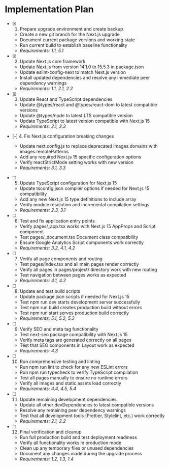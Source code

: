 # Implementation Plan

- [x] 1. Prepare upgrade environment and create backup

  - Create a new git branch for the Next.js upgrade
  - Document current package versions and working state
  - Run current build to establish baseline functionality
  - _Requirements: 1.1, 5.1_

- [x] 2. Update Next.js core framework

  - Update Next.js from version 14.1.0 to 15.5.3 in package.json
  - Update eslint-config-next to match Next.js version
  - Install updated dependencies and resolve any immediate peer dependency warnings
  - _Requirements: 1.1, 2.1, 2.2_

- [x] 3. Update React and TypeScript dependencies

  - Update @types/react and @types/react-dom to latest compatible versions
  - Update @types/node to latest LTS compatible version
  - Update TypeScript to latest version compatible with Next.js 15
  - _Requirements: 2.1, 2.3_

- [-] 4. Fix Next.js configuration breaking changes

  - Update next.config.js to replace deprecated images.domains with images.remotePatterns
  - Add any required Next.js 15 specific configuration options
  - Verify reactStrictMode setting works with new version
  - _Requirements: 3.1, 3.3_

- [ ] 5. Update TypeScript configuration for Next.js 15

  - Update tsconfig.json compiler options if needed for Next.js 15 compatibility
  - Add any new Next.js 15 type definitions to include array
  - Verify module resolution and incremental compilation settings
  - _Requirements: 2.3, 3.1_

- [ ] 6. Test and fix application entry points

  - Verify pages/\_app.tsx works with Next.js 15 AppProps and Script component
  - Test pages/\_document.tsx Document class compatibility
  - Ensure Google Analytics Script components work correctly
  - _Requirements: 3.2, 4.1, 4.2_

- [ ] 7. Verify all page components and routing

  - Test pages/index.tsx and all main pages render correctly
  - Verify all pages in pages/project/ directory work with new routing
  - Test navigation between pages works as expected
  - _Requirements: 4.1, 4.2_

- [ ] 8. Update and test build scripts

  - Update package.json scripts if needed for Next.js 15
  - Test npm run dev starts development server successfully
  - Test npm run build creates production build without errors
  - Test npm run start serves production build correctly
  - _Requirements: 5.1, 5.2, 5.3_

- [ ] 9. Verify SEO and meta tag functionality

  - Test next-seo package compatibility with Next.js 15
  - Verify meta tags are generated correctly on all pages
  - Test that SEO components in Layout work as expected
  - _Requirements: 4.3_

- [ ] 10. Run comprehensive testing and linting

  - Run npm run lint to check for any new ESLint errors
  - Run npm run typecheck to verify TypeScript compilation
  - Test all pages manually to ensure no runtime errors
  - Verify all images and static assets load correctly
  - _Requirements: 4.4, 4.5, 5.4_

- [ ] 11. Update remaining development dependencies

  - Update all other devDependencies to latest compatible versions
  - Resolve any remaining peer dependency warnings
  - Test that all development tools (Prettier, Stylelint, etc.) work correctly
  - _Requirements: 2.1, 2.2_

- [ ] 12. Final verification and cleanup
  - Run full production build and test deployment readiness
  - Verify all functionality works in production mode
  - Clean up any temporary files or unused dependencies
  - Document any changes made during the upgrade process
  - _Requirements: 1.2, 1.3, 1.4_
